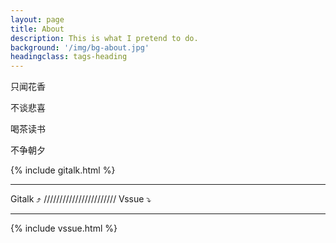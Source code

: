 ```yaml
---
layout: page
title: About
description: This is what I pretend to do.
background: '/img/bg-about.jpg'
headingclass: tags-heading
---
```


只闻花香

不谈悲喜

喝茶读书

不争朝夕

{% include gitalk.html %}

***

Gitalk :arrow_heading_up: /////////////////////// Vssue :arrow_heading_down:

***

{% include vssue.html %}